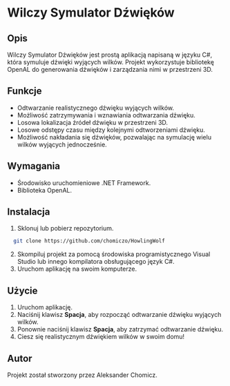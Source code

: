 # Wilczy Symulator Dźwięków

## Opis

Wilczy Symulator Dźwięków jest prostą aplikacją napisaną w języku C#, która symuluje dźwięki wyjących wilków. Projekt wykorzystuje bibliotekę OpenAL do generowania dźwięków i zarządzania nimi w przestrzeni 3D.

## Funkcje

- Odtwarzanie realistycznego dźwięku wyjących wilków.
- Możliwość zatrzymywania i wznawiania odtwarzania dźwięku.
- Losowa lokalizacja źródeł dźwięku w przestrzeni 3D.
- Losowe odstępy czasu między kolejnymi odtworzeniami dźwięku.
- Możliwość nakładania się dźwięków, pozwalając na symulację wielu wilków wyjących jednocześnie.

## Wymagania

- Środowisko uruchomieniowe .NET Framework.
- Biblioteka OpenAL.

## Instalacja

1. Sklonuj lub pobierz repozytorium.
```bash
  git clone https://github.com/chomiczo/HowlingWolf
```
2. Skompiluj projekt za pomocą środowiska programistycznego Visual Studio lub innego kompilatora obsługującego język C#.
3. Uruchom aplikację na swoim komputerze.

## Użycie

1. Uruchom aplikację.
2. Naciśnij klawisz   **Spacja**, aby rozpocząć odtwarzanie dźwięku wyjących wilków.
3. Ponownie naciśnij klawisz  **Spacja**, aby zatrzymać odtwarzanie dźwięku.
4. Ciesz się realistycznym dźwiękiem wilków w swoim domu!

## Autor

Projekt został stworzony przez Aleksander Chomicz.
